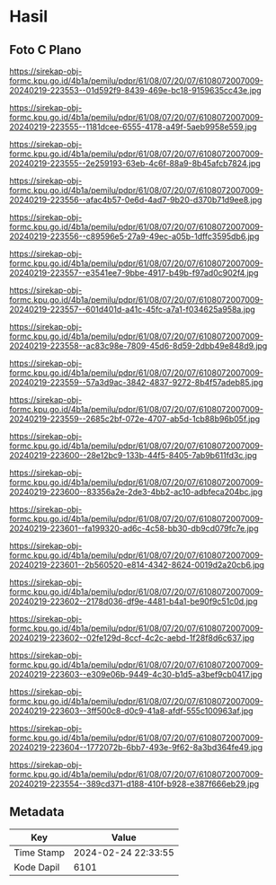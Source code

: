 # Hasil

## Foto C Plano

https://sirekap-obj-formc.kpu.go.id/4b1a/pemilu/pdpr/61/08/07/20/07/6108072007009-20240219-223553--01d592f9-8439-469e-bc18-9159635cc43e.jpg

https://sirekap-obj-formc.kpu.go.id/4b1a/pemilu/pdpr/61/08/07/20/07/6108072007009-20240219-223555--1181dcee-6555-4178-a49f-5aeb9958e559.jpg

https://sirekap-obj-formc.kpu.go.id/4b1a/pemilu/pdpr/61/08/07/20/07/6108072007009-20240219-223555--2e259193-63eb-4c6f-88a9-8b45afcb7824.jpg

https://sirekap-obj-formc.kpu.go.id/4b1a/pemilu/pdpr/61/08/07/20/07/6108072007009-20240219-223556--afac4b57-0e6d-4ad7-9b20-d370b71d9ee8.jpg

https://sirekap-obj-formc.kpu.go.id/4b1a/pemilu/pdpr/61/08/07/20/07/6108072007009-20240219-223556--c89596e5-27a9-49ec-a05b-1dffc3595db6.jpg

https://sirekap-obj-formc.kpu.go.id/4b1a/pemilu/pdpr/61/08/07/20/07/6108072007009-20240219-223557--e3541ee7-9bbe-4917-b49b-f97ad0c902f4.jpg

https://sirekap-obj-formc.kpu.go.id/4b1a/pemilu/pdpr/61/08/07/20/07/6108072007009-20240219-223557--601d401d-a41c-45fc-a7a1-f034625a958a.jpg

https://sirekap-obj-formc.kpu.go.id/4b1a/pemilu/pdpr/61/08/07/20/07/6108072007009-20240219-223558--ac83c98e-7809-45d6-8d59-2dbb49e848d9.jpg

https://sirekap-obj-formc.kpu.go.id/4b1a/pemilu/pdpr/61/08/07/20/07/6108072007009-20240219-223559--57a3d9ac-3842-4837-9272-8b4f57adeb85.jpg

https://sirekap-obj-formc.kpu.go.id/4b1a/pemilu/pdpr/61/08/07/20/07/6108072007009-20240219-223559--2685c2bf-072e-4707-ab5d-1cb88b96b05f.jpg

https://sirekap-obj-formc.kpu.go.id/4b1a/pemilu/pdpr/61/08/07/20/07/6108072007009-20240219-223600--28e12bc9-133b-44f5-8405-7ab9b611fd3c.jpg

https://sirekap-obj-formc.kpu.go.id/4b1a/pemilu/pdpr/61/08/07/20/07/6108072007009-20240219-223600--83356a2e-2de3-4bb2-ac10-adbfeca204bc.jpg

https://sirekap-obj-formc.kpu.go.id/4b1a/pemilu/pdpr/61/08/07/20/07/6108072007009-20240219-223601--fa199320-ad6c-4c58-bb30-db9cd079fc7e.jpg

https://sirekap-obj-formc.kpu.go.id/4b1a/pemilu/pdpr/61/08/07/20/07/6108072007009-20240219-223601--2b560520-e814-4342-8624-0019d2a20cb6.jpg

https://sirekap-obj-formc.kpu.go.id/4b1a/pemilu/pdpr/61/08/07/20/07/6108072007009-20240219-223602--2178d036-df9e-4481-b4a1-be90f9c51c0d.jpg

https://sirekap-obj-formc.kpu.go.id/4b1a/pemilu/pdpr/61/08/07/20/07/6108072007009-20240219-223602--02fe129d-8ccf-4c2c-aebd-1f28f8d6c637.jpg

https://sirekap-obj-formc.kpu.go.id/4b1a/pemilu/pdpr/61/08/07/20/07/6108072007009-20240219-223603--e309e06b-9449-4c30-b1d5-a3bef9cb0417.jpg

https://sirekap-obj-formc.kpu.go.id/4b1a/pemilu/pdpr/61/08/07/20/07/6108072007009-20240219-223603--3ff500c8-d0c9-41a8-afdf-555c100963af.jpg

https://sirekap-obj-formc.kpu.go.id/4b1a/pemilu/pdpr/61/08/07/20/07/6108072007009-20240219-223604--1772072b-6bb7-493e-9f62-8a3bd364fe49.jpg

https://sirekap-obj-formc.kpu.go.id/4b1a/pemilu/pdpr/61/08/07/20/07/6108072007009-20240219-223554--389cd371-d188-410f-b928-e387f666eb29.jpg


## Metadata

| Key        | Value               |
| ---------- | ------------------- |
| Time Stamp | 2024-02-24 22:33:55 |
| Kode Dapil | 6101                |



